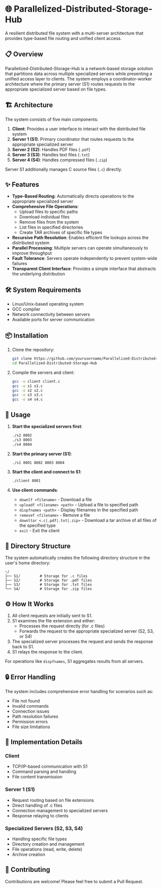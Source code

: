 # 🌐 Parallelized-Distributed-Storage-Hub

A resilient distributed file system with a multi-server architecture that provides type-based file routing and unified client access.

## 📋 Overview

Parallelized-Distributed-Storage-Hub is a network-based storage solution that partitions data across multiple specialized servers while presenting a unified access layer to clients. The system employs a coordinator-worker architecture where the primary server (S1) routes requests to the appropriate specialized server based on file types.

## 🏗️ Architecture

The system consists of five main components:

1. **Client**: Provides a user interface to interact with the distributed file system
2. **Server 1 (S1)**: Primary coordinator that routes requests to the appropriate specialized server
3. **Server 2 (S2)**: Handles PDF files (`.pdf`)
4. **Server 3 (S3)**: Handles text files (`.txt`)
5. **Server 4 (S4)**: Handles compressed files (`.zip`)

Server S1 additionally manages C source files (`.c`) directly.

## ✨ Features

- **Type-Based Routing**: Automatically directs operations to the appropriate specialized server
- **Comprehensive File Operations**:
  - Upload files to specific paths
  - Download individual files
  - Remove files from the system
  - List files in specified directories
  - Create TAR archives of specific file types
- **Recursive Path Resolution**: Enables efficient file lookups across the distributed system
- **Parallel Processing**: Multiple servers can operate simultaneously to improve throughput
- **Fault Tolerance**: Servers operate independently to prevent system-wide failures
- **Transparent Client Interface**: Provides a simple interface that abstracts the underlying distribution

## 🛠️ System Requirements

- Linux/Unix-based operating system
- GCC compiler
- Network connectivity between servers
- Available ports for server communication

## 📦 Installation

1. Clone the repository:
   ```bash
   git clone https://github.com/yourusername/Parallelized-Distributed-Storage-Hub.git
   cd Parallelized-Distributed-Storage-Hub
   ```

2. Compile the servers and client:
   ```bash
   gcc -o client client.c
   gcc -o s1 s1.c
   gcc -o s2 s2.c
   gcc -o s3 s3.c
   gcc -o s4 s4.c
   ```

## 🚀 Usage

1. **Start the specialized servers first**:
   ```bash
   ./s2 8002
   ./s3 8003
   ./s4 8004
   ```

2. **Start the primary server (S1)**:
   ```bash
   ./s1 8001 8002 8003 8004
   ```

3. **Start the client and connect to S1**:
   ```bash
   ./client 8001
   ```

4. **Use client commands**:
   - `downlf <filename>` - Download a file
   - `uploadf <filename> <path>` - Upload a file to specified path
   - `dispfnames <path>` - Display filenames in the specified path
   - `removef <filename>` - Remove a file
   - `downltar <.c|.pdf|.txt|.zip>` - Download a tar archive of all files of the specified type
   - `exit` - Exit the client

## 📁 Directory Structure

The system automatically creates the following directory structure in the user's home directory:

```
~/
├── S1/         # Storage for .c files
├── S2/         # Storage for .pdf files
├── S3/         # Storage for .txt files
└── S4/         # Storage for .zip files
```

## ⚙️ How It Works

1. All client requests are initially sent to S1.
2. S1 examines the file extension and either:
   - Processes the request directly (for .c files)
   - Forwards the request to the appropriate specialized server (S2, S3, or S4)
3. The specialized server processes the request and sends the response back to S1.
4. S1 relays the response to the client.

For operations like `dispfnames`, S1 aggregates results from all servers.

## 🔒 Error Handling

The system includes comprehensive error handling for scenarios such as:
- File not found
- Invalid commands
- Connection issues
- Path resolution failures
- Permission errors
- File size limitations

## 🧩 Implementation Details

### Client
- TCP/IP-based communication with S1
- Command parsing and handling
- File content transmission

### Server 1 (S1)
- Request routing based on file extensions
- Direct handling of .c files
- Connection management to specialized servers
- Response relaying to clients

### Specialized Servers (S2, S3, S4)
- Handling specific file types
- Directory creation and management
- File operations (read, write, delete)
- Archive creation

## 🤝 Contributing

Contributions are welcome! Please feel free to submit a Pull Request.

